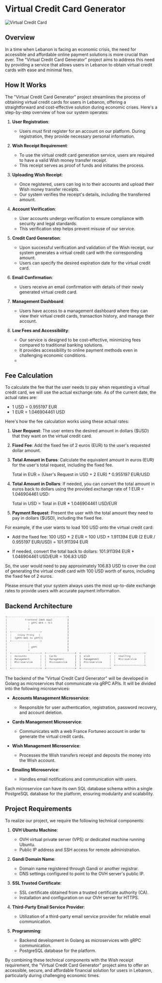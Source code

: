# Virtual Credit Card Generator
![Virtual Credit Card](https://www.finance-monthly.com/Finance-Monthly/wp-content/uploads/2022/02/What-Is-A-Virtual-Credit-Card-And-How-Do-They-Work.jpg)

## Overview

In a time when Lebanon is facing an economic crisis, the need for accessible and affordable online payment solutions is more crucial than ever. The "Virtual Credit Card Generator" project aims to address this need by providing a service that allows users in Lebanon to obtain virtual credit cards with ease and minimal fees.

## How It Works

The "Virtual Credit Card Generator" project streamlines the process of obtaining virtual credit cards for users in Lebanon, offering a straightforward and cost-effective solution during economic crises. Here's a step-by-step overview of how our system operates:

1. **User Registration**:
   - Users must first register for an account on our platform. During registration, they provide necessary personal information.

2. **Wish Receipt Requirement**:
   - To use the virtual credit card generation service, users are required to have a valid Wish money transfer receipt.
   - This receipt serves as proof of funds and initiates the process.

3. **Uploading Wish Receipt**:
   - Once registered, users can log in to their accounts and upload their Wish money transfer receipts.
   - Our system verifies the receipt's details, including the transferred amount.

4. **Account Verification**:
   - User accounts undergo verification to ensure compliance with security and legal standards.
   - This verification step helps prevent misuse of our service.

5. **Credit Card Generation**:
   - Upon successful verification and validation of the Wish receipt, our system generates a virtual credit card with the corresponding amount.
   - Users can specify the desired expiration date for the virtual credit card.

6. **Email Confirmation**:
   - Users receive an email confirmation with details of their newly generated virtual credit card.

7. **Management Dashboard**:
   - Users have access to a management dashboard where they can view their virtual credit cards, transaction history, and manage their account.

8. **Low Fees and Accessibility**:
   - Our service is designed to be cost-effective, minimizing fees compared to traditional banking solutions.
   - It provides accessibility to online payment methods even in challenging economic conditions.
   - 
## Fee Calculation

To calculate the fee that the user needs to pay when requesting a virtual credit card, we will use the actual exchange rate. As of the current date, the actual rates are:

- 1 USD = 0.955197 EUR
- 1 EUR = 1.046904461 USD

Here's how the fee calculation works using these actual rates:

1. **User Request**: The user enters the desired amount in dollars ($USD) that they want on the virtual credit card.

2. **Fixed Fee**: Add the fixed fee of 2 euros (EUR) to the user's requested dollar amount.

3. **Total Amount in Euros**: Calculate the equivalent amount in euros (EUR) for the user's total request, including the fixed fee.

    Total in EUR = (User's Request in USD + 2 EUR) * 0.955197 EUR/USD

4. **Total Amount in Dollars**: If needed, you can convert the total amount in euros back to dollars using the provided exchange rate of 1 EUR = 1.046904461 USD:

    Total in USD = Total in EUR * 1.046904461 USD/EUR

5. **Payment Request**: Present the user with the total amount they need to pay in dollars ($USD), including the fixed fee.

For example, if the user wants to load 100 USD onto the virtual credit card:

- Add the fixed fee: 100 USD + 2 EUR = 100 USD + 1.911394 EUR (2 EUR / 0.955197 EUR/USD) = 101.911394 EUR

- If needed, convert the total back to dollars: 101.911394 EUR * 1.046904461 USD/EUR = 106.83 USD

So, the user would need to pay approximately 106.83 USD to cover the cost of generating the virtual credit card with 100 USD worth of euros, including the fixed fee of 2 euros.

Please ensure that your system always uses the most up-to-date exchange rates to provide users with accurate payment information.


## Backend Architecture
![Architecture](diagram.png)



The backend of the "Virtual Credit Card Generator" will be developed in Golang as microservices that communicate via gRPC APIs. It will be divided into the following microservices:

- **Accounts Management Microservice**:
  - Responsible for user authentication, registration, password recovery, and account deletion.

- **Cards Management Microservice**:
  - Communicates with a web France Fortuneo account in order to generate the virtual credit cards.

- **Wish Management Microservice**:
  - Processes the Wish transfers receipt and deposits the money into the Wish account.

- **Emailing Microservice**:
  - Handles email notifications and communication with users.

Each microservice can have its own SQL database schema within a single PostgreSQL database for the platform, ensuring modularity and scalability.

## Project Requirements

To realize our project, we require the following technical components:

1. **OVH Ubuntu Machine**:
   - OVH virtual private server (VPS) or dedicated machine running Ubuntu.
   - Public IP address and SSH access for remote administration.

2. **Gandi Domain Name**:
   - Domain name registered through Gandi or another registrar.
   - DNS settings configured to point to the OVH server's public IP.

3. **SSL Trusted Certificate**:
   - SSL certificate obtained from a trusted certificate authority (CA).
   - Installation and configuration on our OVH server for HTTPS.

4. **Third-Party Email Service Provider**:
   - Utilization of a third-party email service provider for reliable email communication.

5. **Programming**:
   - Backend development in Golang as microservices with gRPC communication.
   - PostgreSQL database for the platform.

By combining these technical components with the Wish receipt requirement, the "Virtual Credit Card Generator" project aims to offer an accessible, secure, and affordable financial solution for users in Lebanon, particularly during challenging economic times.




